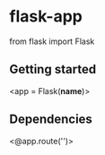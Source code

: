 # flask-app

from flask import Flask

## Getting started

<app = Flask(__name__)>

## Dependencies

<p><@app.route('')></p>
<p><app.run()></p>